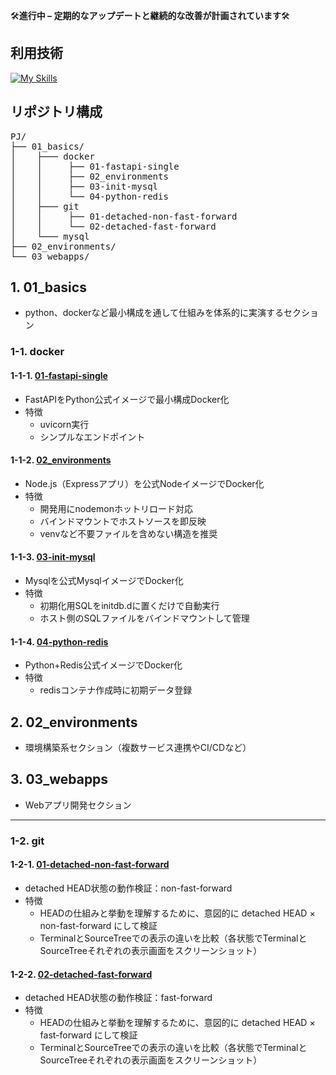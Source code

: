🛠️**進行中 – 定期的なアップデートと継続的な改善が計画されています**🛠️

## 利用技術
[![My Skills](https://skillicons.dev/icons?i=python,django,fastapi,nodejs,express,mysql,docker,redis,bash,git)](https://skillicons.dev)

## リポジトリ構成

<pre>
PJ/
├── 01_basics/ 
│    ├─── docker
│    │     ├── 01-fastapi-single
│    │     ├── 02_environments
│    │     ├── 03-init-mysql
│    │     └── 04-python-redis
│    ├─── git
│    │     ├── 01-detached-non-fast-forward
│    │     └── 02-detached-fast-forward
│    └─── mysql
├── 02_environments/
└── 03_webapps/
</pre>

## 1. 01_basics
- python、dockerなど最小構成を通して仕組みを体系的に実演するセクション

### 1-1. docker
#### 1-1-1. [01-fastapi-single](./01_basics/docker/01-fastapi-single/README.md)
- FastAPIをPython公式イメージで最小構成Docker化 
- 特徴
  - uvicorn実行
  - シンプルなエンドポイント
#### 1-1-2. [02_environments](./01_basics/docker/02-node-express-api/README.md)
- Node.js（Expressアプリ）を公式NodeイメージでDocker化
- 特徴
  - 開発用にnodemonホットリロード対応
  - バインドマウントでホストソースを即反映
  - venvなど不要ファイルを含めない構造を推奨
#### 1-1-3. [03-init-mysql](./01_basics/docker/03-init-mysql/README.md)
- Mysqlを公式MysqlイメージでDocker化
- 特徴
  - 初期化用SQLをinitdb.dに置くだけで自動実行
  - ホスト側のSQLファイルをバインドマウントして管理
#### 1-1-4. [04-python-redis](./01_basics/docker/04-python-redis/README.md)
- Python+Redis公式イメージでDocker化
- 特徴
  - redisコンテナ作成時に初期データ登録
## 2. 02_environments
- 環境構築系セクション（複数サービス連携やCI/CDなど）
## 3. 03_webapps
- Webアプリ開発セクション

---

### 1-2. git
#### 1-2-1. [01-detached-non-fast-forward](01_basics/git/01-detached-non-fast-forward/README.md)
- detached HEAD状態の動作検証：non-fast-forward
- 特徴
  - HEADの仕組みと挙動を理解するために、意図的に detached HEAD × non-fast-forward にして検証 
  - TerminalとSourceTreeでの表示の違いを比較（各状態でTerminalとSourceTreeそれぞれの表示画面をスクリーンショット）

#### 1-2-2. [02-detached-fast-forward](01_basics/git/02-detached-fast-forward/README.md)
- detached HEAD状態の動作検証：fast-forward
- 特徴
  - HEADの仕組みと挙動を理解するために、意図的に detached HEAD × fast-forward にして検証
  - TerminalとSourceTreeでの表示の違いを比較（各状態でTerminalとSourceTreeそれぞれの表示画面をスクリーンショット）


